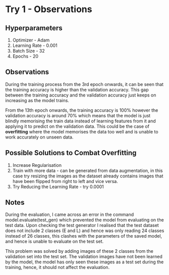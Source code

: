 # Try 1 - Observations

## Hyperparameters

1. Optimizer - Adam
2. Learning Rate - 0.001
3. Batch Size - 32
4. Epochs - 20

## Observations
During the training process from the 3rd epoch onwards, it can be seen that the training accuracy is higher than the validation accuracy. This gap between the training accuracy and the validation accuracy just keeps on increasing as the model trains. 

From the 13th epoch onwards, the training accuracy is 100% however the validation accuracy is around 70% which means that the model is just blindly memorising the train data instead of learning features from it and applying it to predict on the validation data. This could be the case of **overfitting** where the model memorises the data too well and is unable to work accurately on unseen data.

## Possible Solutions to Combat Overfitting
1. Increase Regularisation
2. Train with more data - can be generated from data augmentation, in this case try resizing the images as the dataset already contains images that have been flipped from right to left and vice versa.
3. Try Reducing the Learning Rate - try 0.0001

## Notes
During the evaluation, I came across an error in the command model.evaluate(test_gen) which prevented the model from evaluating on the test data. Upon checking the test generator I realised that the test dataset does not include 2 classes (E and L) and hence was only reading 24 classes instead of 26 classes, this clashes with the parameters of the saved model, and hence is unable to evaluate on the test set.

This problem was solved by adding images of these 2 classes from the validation set into the test set. The validation images have not been learned by the model, the model has only seen these images as a test set during the training, hence, it should not affect the evaluation.

